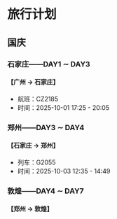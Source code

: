 # 旅行计划

## 国庆

### 石家庄——DAY1 $\sim$ DAY3

#### 【广州 $\rightarrow$ 石家庄】
  
- 航班：CZ2185
- 时间：2025-10-01 17:25 - 20:05

### 郑州——DAY3 $\sim$ DAY4

#### 【石家庄 $\rightarrow$ 郑州】

- 列车：G2055
- 时间：2025-10-03 12:35 - 14:49

### 敦煌——DAY4 $\sim$ DAY7

#### 【郑州 $\rightarrow$ 敦煌】

